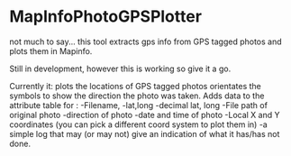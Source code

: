 MapInfoPhotoGPSPlotter
==================

not much to say... this tool extracts gps info from GPS tagged photos and plots them in Mapinfo.

Still in development, however this is working so give it a go.

Currently it:
plots the locations of GPS tagged photos 
orientates the symbols to show the direction the photo was taken.
Adds data to the attribute table for :
-Filename, 
-lat,long
-decimal lat, long
-File path of original photo
-direction of photo
-date and time of photo
-Local X and Y coordinates (you can pick a different coord system to plot them in)
-a simple log that may (or may not) give an indication of what it has/has not done.

